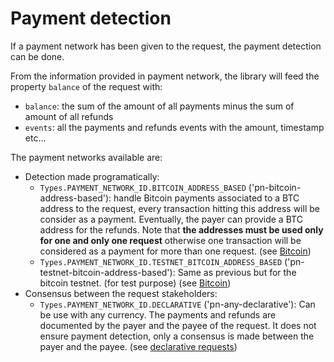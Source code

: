 # Payment detection

If a payment network has been given to the request, the payment detection can be done.

From the information provided in payment network, the library will feed the property `balance` of the request with:

* `balance`: the sum of the amount of all payments minus the sum of amount of all refunds
* `events`: all the payments and refunds events with the amount, timestamp etc...

The payment networks available are:

* Detection made programatically:
  * `Types.PAYMENT_NETWORK_ID.BITCOIN_ADDRESS_BASED` \('pn-bitcoin-address-based'\): handle Bitcoin payments associated to a BTC address to the request, every transaction hitting this address will be consider as a payment. Eventually, the payer can provide a BTC address for the refunds. Note that **the addresses must be used only for one and only one request** otherwise one transaction will be considered as a payment for more than one request. \(see [Bitcoin](bitcoin.md)\)
  * `Types.PAYMENT_NETWORK_ID.TESTNET_BITCOIN_ADDRESS_BASED` \('pn-testnet-bitcoin-address-based'\): Same as previous but for the bitcoin testnet. \(for test purpose\) \(see [Bitcoin](bitcoin.md)\)
* Consensus between the request stakeholders:
  * `Types.PAYMENT_NETWORK_ID.DECLARATIVE` \('pn-any-declarative'\): Can be use with any currency. The payments and refunds are documented by the payer and the payee of the request. It does not ensure payment detection, only a consensus is made between the payer and the payee. \(see [declarative requests](declarative-requests.md)\)

